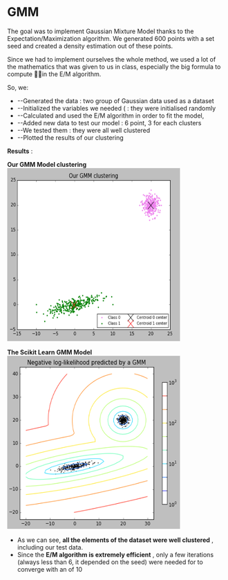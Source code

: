 # GMM


The goal was to implement Gaussian Mixture Model thanks to the Expectation/Maximization algorithm. We generated 600 points with a set seed and created a density estimation out of these points.

Since we had to implement ourselves the whole method, we used a lot of the mathematics that was given to us in class, especially the big formula to compute in the E/M algorithm.

So, we:

- --Generated the data : two group of Gaussian data used as a dataset
- --Initialized the variables we needed ( : they were initialised randomly
- --Calculated and used the E/M algorithm in order to fit the model,
- --Added new data to test our model : 6 point, 3 for each clusters
- --We tested them : they were all well clustered
- --Plotted the results of our clustering

**Results** :

**Our GMM Model clustering** 
 <img src="./Files/Images/manualGMM.png" alt="test" height="400" width="400"> 

**The Scikit Learn GMM Model** 
<img src="./Files/Images/sklearnGMM.png" alt="test" height="400" width="400"> 

- As we can see, **all the elements of the dataset were well clustered** , including our test data.
- Since the **E/M algorithm is extremely efficient** , only a few iterations (always less than 6, it depended on the seed) were needed for to converge with an of 10






